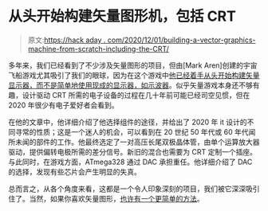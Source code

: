 # 从头开始构建矢量图形机，包括 CRT

> 原文:[https://hack aday . com/2020/12/01/building-a-vector-graphics-machine-from-scratch-including-the-CRT/](https://hackaday.com/2020/12/01/building-a-vector-graphics-machine-from-scratch-including-the-crt/)

多年来，我们已经看到了不少涉及矢量图形的项目，但由[Mark Aren]创建的宇宙飞船游戏尤其吸引了我们的眼球，因为在这个游戏中[他已经着手从头开始构建矢量显示器，而不是简单地使用现成的显示器，如示波器](https://hackaday.io/project/176054-vdm3-vector-drawing-machine-3)。似乎矢量游戏本身还不够有趣，设计驱动 CRT 所需的电子设备的过程在几十年前可能已经司空见惯，但在 2020 年很少有电子爱好者会看到。

在他的文章中，他详细介绍了他选择组件的途径，并给出了 2020 年 it 设计的不同寻常的性质；这是一个迷人的机会，可以看到在 20 世纪 50 年代或 60 年代闻所未闻的部件的工作。他最终选定了一对高压长尾双极晶体管，由单个运算放大器驱动，提供偏转电极所需的差分信号。新旧的混合也需要为 CRT 定制一个插座。与此同时，在游戏方面，ATmega328 通过 DAC 承担重任。他详细介绍了 DAC 的选择，发现有些芯片会产生明显的失真。

总而言之，从各个角度来看，这都是一个令人印象深刻的项目，我们被它深深吸引住了。当然，如果你喜欢矢量图形，[也许有一个更简单的方法](https://hackaday.com/2018/02/03/a-wrencher-on-your-oscilloscope/)。